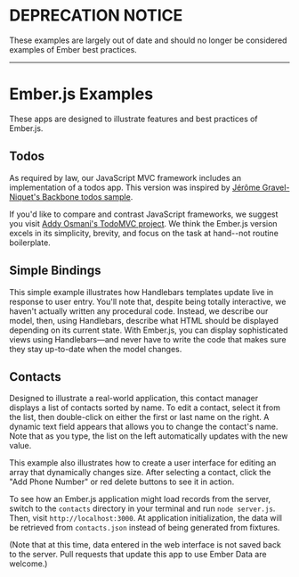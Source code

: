 # DEPRECATION NOTICE

These examples are largely out of date and should no longer be considered
examples of Ember best practices.

---

# Ember.js Examples

These apps are designed to illustrate features and best practices of
Ember.js.

## Todos

As required by law, our JavaScript MVC framework includes an
implementation of a todos app. This version was inspired by [Jérôme Gravel-Niquet's Backbone todos sample](http://documentcloud.github.com/backbone/examples/todos/index.html).

If you'd like to compare and contrast JavaScript frameworks, we suggest
you visit [Addy Osmani's TodoMVC project][2]. We think the Ember.js
version excels in its simplicity, brevity, and focus on the task at
hand--not routine boilerplate.

## Simple Bindings

This simple example illustrates how Handlebars templates update live in
response to user entry. You'll note that, despite being totally
interactive, we haven't actually written any procedural code. Instead,
we describe our model, then, using Handlebars, describe what HTML should
be displayed depending on its current state. With Ember.js, you can
display sophisticated views using Handlebars—and never have to write the
code that makes sure they stay up-to-date when the model changes.

## Contacts

Designed to illustrate a real-world application, this contact manager
displays a list of contacts sorted by name. To edit a contact, select it
from the list, then double-click on either the first or last name on the
right. A dynamic text field appears that allows you to change the
contact's name. Note that as you type, the list on the left
automatically updates with the new value.

This example also illustrates how to create a user interface for editing
an array that dynamically changes size. After selecting a contact, click
the "Add Phone Number" or red delete buttons to see it in action.

To see how an Ember.js application might load records from the server,
switch to the `contacts` directory in your terminal and run `node
server.js`. Then, visit `http://localhost:3000`. At application
initialization, the data will be retrieved from `contacts.json` instead
of being generated from fixtures.

(Note that at this time, data entered in the web interface is not saved
back to the server. Pull requests that update this app to use Ember Data
are welcome.)

[1]: http://www.emberjs.com/examples/
[2]: http://addyosmani.github.com/todomvc/
